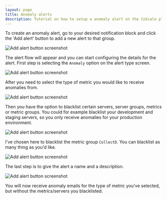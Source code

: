 ```yaml
---
layout: page
title: Anomaly alerts
description: Tutorial on how to setup a anomaly alert on the CoScale platform
---
```


To create an anomaly alert, go to your desired notification block and click the 'Add alert' button to add a new alert to that group.

<img alt="Add alert button screenshot" src="{{ site.baseurl }}/gfx/alerting/createAlert/addAlert.png" class="img-responsive" />

The alert flow will appear and you can start configuring the details for the alert. First step is selecting the `Anomaly` option on the alert type screen.

<img alt="Add alert button screenshot" src="{{ site.baseurl }}/gfx/alerting/anomaly/anomaly1.png" class="img-responsive" />    

After you need to select the type of metric you would like to receive anomalies from.

<img alt="Add alert button screenshot" src="{{ site.baseurl }}/gfx/alerting/anomaly/anomaly2.png" class="img-responsive" />    

Then you have the option to blacklist certain servers, server groups, metrics or metric groups. You could for example blacklist your development and staging servers, so you only receive anomalies for your production environment.

<img alt="Add alert button screenshot" src="{{ site.baseurl }}/gfx/alerting/anomaly/anomaly3.png" class="img-responsive" />    

I've chosen here to blacklist the metric group `CollectD`. You can blacklist as many thing as you'd like.

<img alt="Add alert button screenshot" src="{{ site.baseurl }}/gfx/alerting/anomaly/anomaly4.png" class="img-responsive" />    

The last step is to give the alert a name and a description.

<img alt="Add alert button screenshot" src="{{ site.baseurl }}/gfx/alerting/anomaly/anomaly5.png" class="img-responsive" />    

You will now receive anomaly emails for the type of metric you've selected, but without the metrics/servers you blacklisted. 
